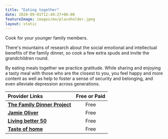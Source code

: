 ```yaml
---
title: "Eating together"
date: 2020-09-01T12:49:27+06:00
featureImage: images/ma/placeholder.jpeg
layout: static
---
```


Cook for your younger family members.

There's mountains of research about the social emotional and intellectual benefits of the family dinner, so cook a few extra spuds and invite the grandchildren round.

By eating meals together we practice gratitude. While sharing and enjoying a tasty meal with those who are the closest to you, you feel happy and more content as well as help to foster a sense of security and belonging, and even alleviate depression across generations.

| Provider Links      | Free or Paid  |  
| :-----------          | :--------------:      |  
| [**The Family Dinner Project**](https://thefamilydinnerproject.org/blog/family-blog/how-grandparents-can-help-with-family-dinner/) | Free | 
| [**Jamie Oliver**](https://www.jamieoliver.com/family/) | Free | 
| [**Living better 50**](https://www.livingbetter50.com/easy-meals-grandkids-will-love/) | Free | 
| [**Taste of home**](https://www.tasteofhome.com/collection/grandkid-approved-recipes/) | Free | 
  

<br/><br/>






